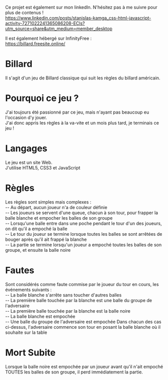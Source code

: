 Ce projet est également sur mon linkedIn. N'hésitez pas à me suivre pour plus de contenus !  
https://www.linkedin.com/posts/stanislas-kamga_css-html-javascript-activity-7271022241365086208-ECls?utm_source=share&utm_medium=member_desktop  

Il est également hébergé sur InfinityFree :  
https://billard.freesite.online/

# Billard
 Il s'agit d'un jeu de Billard classique qui suit les règles du billard américain.
# Pourquoi ce jeu ?
 J'ai toujours été passionné par ce jeu, mais n'ayant pas beaucoup eu l'occasion d'y jouer.  
 J'ai donc appris les règles à la va-vite et un mois plus tard, je terminais ce jeu !
# Langages
 Le jeu est un site Web.  
 J'utilise HTML5, CSS3 et JavaScript
# Règles
 Les règles sont simples mais complexes :  
 -- Au départ, aucun joueur n'a de couleur définie  
 -- Les joueurs se servent d'une queue, chacun à son tour, pour frapper la balle blanche et empocher les balles de son groupe  
 -- Lorsqu'une balle entre dans une poche pendant le tour d'un des joueurs, on dit qu'il a empoché la balle  
 -- Le tour du joueur se termine lorsque toutes les balles se sont arrêtées de bouger après qu'il ait frappé la blanche  
 -- La partie se termine lorsqu'un joueur a empoché toutes les balles de son groupe, et ensuite la balle noire  
# Fautes
 Sont considérés comme faute commise par le joueur du tour en cours, les événements suivants :  
 -- La balle blanche s'arrête sans toucher d'autres balles   
 -- La première balle touchée par la blanche est une balle du groupe de l'adversaire  
 -- La première balle touchée par la blanche est la balle noire  
 -- La balle blanche est empochée  
 -- Une balle du groupe de l'adversaire est empochée
 Dans chacun des cas ci-dessus, l'adversaire commence son tour en posant la balle blanche où il souhaite sur la table  
 # Mort Subite
 Lorsque la balle noire est empochée par un joueur avant qu'il n'ait empoché TOUTES les balles de son groupe, il perd immédiatement la partie.
